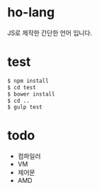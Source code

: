 # ho-lang

JS로 제작한 간단한 언어 입니다. 

# test

```bash
$ npm install
$ cd test
$ bower install
$ cd ..
$ gulp test
```


# todo

* 컴파일러
* VM
* 제어문
* AMD